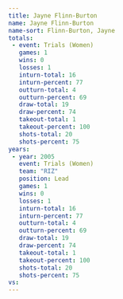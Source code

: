 ```yaml
---
title: Jayne Flinn-Burton
name: Jayne Flinn-Burton
name-sort: Flinn-Burton, Jayne
totals:
 - event: Trials (Women)
   games: 1
   wins: 0
   losses: 1
   inturn-total: 16
   inturn-percent: 77
   outturn-total: 4
   outturn-percent: 69
   draw-total: 19
   draw-percent: 74
   takeout-total: 1
   takeout-percent: 100
   shots-total: 20
   shots-percent: 75
years:
 - year: 2005
   event: Trials (Women)
   team: "RIZ"
   position: Lead
   games: 1
   wins: 0
   losses: 1
   inturn-total: 16
   inturn-percent: 77
   outturn-total: 4
   outturn-percent: 69
   draw-total: 19
   draw-percent: 74
   takeout-total: 1
   takeout-percent: 100
   shots-total: 20
   shots-percent: 75
vs:
---
```

